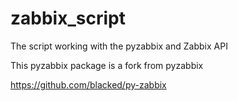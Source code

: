 # zabbix_script
The script working with the pyzabbix and Zabbix API

This pyzabbix package is a fork from pyzabbix

https://github.com/blacked/py-zabbix

